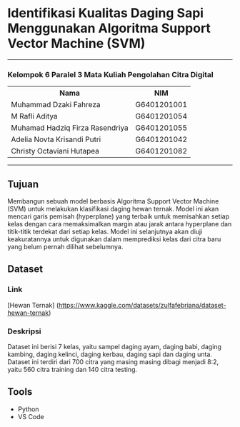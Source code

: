 # Identifikasi Kualitas Daging Sapi Menggunakan Algoritma Support Vector Machine (SVM)
---
### Kelompok 6 Paralel 3 Mata Kuliah Pengolahan Citra Digital
<table>
    <tr>
        <th>Nama</th>
        <th>NIM</th>
    </tr>
    <tr>
        <td>Muhammad Dzaki Fahreza</td>
        <td>G6401201001</td>
    </tr>
    <tr>
        <td>M Rafli Aditya</td>
        <td>G6401201054</td>
    </tr>
    <tr>
        <td>Muhamad Hadziq Firza Rasendriya</td>
        <td>G6401201055</td>
    </tr>
    <tr>
        <td>Adelia Novta Krisandi Putri</td>
        <td>G6401201042</td>
    </tr>
    <tr>
        <td>Christy Octaviani Hutapea</td>
        <td>G6401201082</td>
    </tr>
</table>

---

## Tujuan
Membangun sebuah model berbasis Algoritma Support Vector Machine (SVM) untuk melakukan klasifikasi daging hewan ternak. Model ini akan mencari garis pemisah (hyperplane) yang terbaik untuk memisahkan setiap kelas dengan cara memaksimalkan margin atau jarak antara hyperplane dan titik-titik terdekat dari setiap kelas. Model ini selanjutnya akan diuji keakuratannya untuk digunakan dalam memprediksi kelas dari citra baru yang belum pernah dilihat sebelumnya.

## Dataset
### Link
[Hewan Ternak]
(https://www.kaggle.com/datasets/zulfafebriana/dataset-hewan-ternak)

### Deskripsi
Dataset ini berisi 7 kelas, yaitu sampel daging ayam, daging babi, daging kambing, daging kelinci, daging kerbau, daging sapi dan daging unta.
Dataset ini terdiri dari 700 citra yang masing masing dibagi menjadi 8:2, yaitu 560 citra training dan 140 citra testing.

## Tools
- Python
- VS Code
